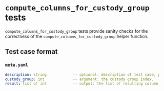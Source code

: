 # `compute_columns_for_custody_group` tests

`compute_columns_for_custody_group` tests provide sanity checks for the correctness of the `compute_columns_for_custody_group` helper function.

## Test case format

### `meta.yaml`

```yaml
description: string            -- optional: description of test case, purely for debugging purposes.
custody_group: int             -- argument: the custody group index.
result: list of int            -- output: the list of resulting column indices.
```
